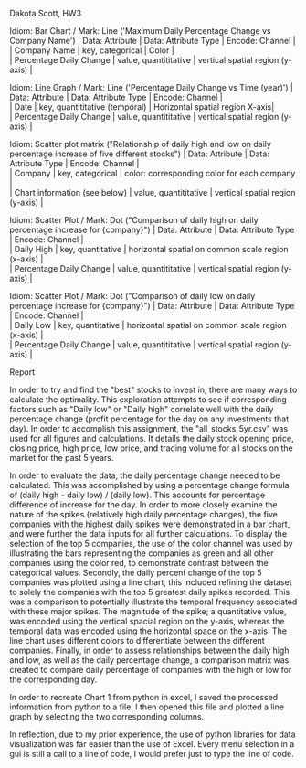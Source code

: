 Dakota Scott, HW3

Idiom: Bar Chart / Mark: Line  ('Maximum Daily Percentage Change vs Company Name')
| Data: Attribute           | Data: Attribute Type  | Encode: Channel |  
| Company Name              | key, categorical      | Color |  
| Percentage Daily Change   | value, quantititative | vertical spatial region (y-axis) |  

Idiom: Line Graph / Mark: Line ('Percentage Daily Change vs Time (year)')
| Data: Attribute           | Data: Attribute Type                  | Encode: Channel |  
| Date                      | key, quantititative (temporal)        | Horizontal spatial region X-axis|  
| Percentage Daily Change   | value, quantititative                 | vertical spatial region (y-axis) |  


Idiom: Scatter plot matrix ("Relationship of daily high and low on daily percentage increase of five different stocks")
| Data: Attribute               | Data: Attribute Type                  | Encode: Channel |  
| Company                       | key, categorical                      | color: corresponding color for each company |  
| Chart information (see below) | value, quantititative                 | vertical spatial region (y-axis) |  
  
Idiom: Scatter Plot / Mark: Dot  ("Comparison of daily high on daily percentage increase for {company}")
| Data: Attribute           | Data: Attribute Type                  | Encode: Channel |  
| Daily High                | key, quantitative                     | horizontal spatial on common scale region (x-axis) |  
| Percentage Daily Change   | value, quantititative                 | vertical spatial region (y-axis) |  
  
Idiom: Scatter Plot / Mark: Dot  ("Comparison of daily low on daily percentage increase for {company}")
| Data: Attribute           | Data: Attribute Type                  | Encode: Channel |  
| Daily Low                 | key, quantitative                     | horizontal spatial on common scale region (x-axis) |  
| Percentage Daily Change   | value, quantititative                 | vertical spatial region (y-axis) |  


Report

In order to try and find the "best" stocks to invest in, there are many ways to calculate the optimality. This exploration attempts to see if corresponding factors such as "Daily low" or "Daily high" correlate well with the daily percentage change (profit percentage for the day on any investments that day). In order to accomplish this assignment, the "all_stocks_5yr.csv" was used for all figures and calculations. It details the daily stock opening price, closing price, high price, low price, and trading volume for all stocks on the market for the past 5 years. 

In order to evaluate the data, the daily percentage change needed to be calculated. This was accomplished by using a percentage change formula of  (daily high - daily low) / (daily low). This accounts for percentage difference of increase for the day. In order to more closely examine the nature of the spikes (relatively high daily percentage changes), the five companies with the highest daily spikes were demonstrated in a bar chart, and were further the data inputs for all further calculations. To display the selection of the top 5 companies, the use of the color channel was used by illustrating the bars representing the companies as green and all other companies using the color red, to demonstrate contrast between the categorical values. Secondly, the daily percent change of the top 5 companies was plotted using a line chart, this included refining the dataset to solely the companies with the top 5 greatest daily spikes recorded. This was a comparison to potentially illustrate the temporal frequency associated with these major spikes. The magnitude of the spike; a quantitative value, was encoded using the vertical spacial region on the y-axis, whereas the temporal data was encoded using the horizontal space on the x-axis. The line chart uses different colors to differentiate between the different companies. Finally, in order to assess relationships between the daily high and low, as well as the daily percentage change, a comparison matrix was created to compare daily percentage of companies with the high or low for the corresponding day. 

In order to recreate Chart 1 from python in excel, I saved the processed information from python to a file. I then opened this file and plotted a line graph by selecting the two corresponding columns. 

In reflection, due to my prior experience, the use of python libraries for data visualization was far easier than the use of Excel. Every menu selection in a gui is still a call to a line of code, I would prefer just to type the line of code.